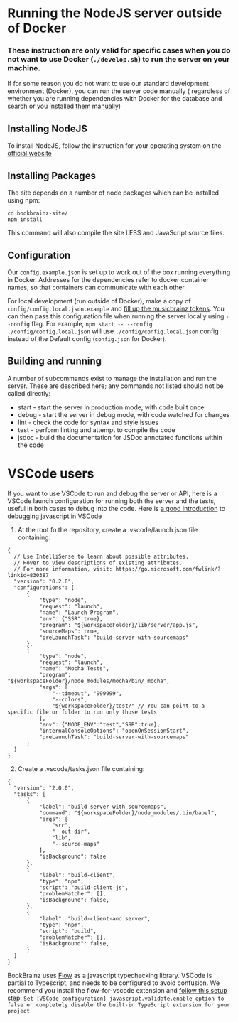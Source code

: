 # Running the NodeJS server outside of Docker

### These instruction are only valid for specific cases when you do not want to use Docker (`./develop.sh`) to run the server on your machine.

If for some reason you do not want to use our standard development environment (Docker), you can run the server code manually (
regardless of whether you are running dependencies with Docker for the database and search  or you [installed them manually](./MANUAL_INSTALL.md))

## Installing NodeJS

To install NodeJS, follow the instruction for your operating system on the [official website](https://nodejs.org/en/download/)


## Installing Packages
The site depends on a number of node packages which can be installed using npm:

    cd bookbrainz-site/
    npm install

This command will also compile the site LESS and JavaScript source files.

## Configuration

Our `config.example.json` is set up to work out of the box running everything in Docker. Addresses for the dependencies refer to docker container names, so that containers can communicate with each other.

For local development (run outside of Docker), make a copy of `config/config.local.json.example` and [fill up the musicbrainz tokens](README.md#configuration). You can then pass this configuration file when running the server locally using `--config` flag.
For example, `npm start -- --config ./config/config.local.json` will use `./config/config.local.json` config instead of the Default config (`config.json` for Docker).

## Building and running
A number of subcommands exist to manage the installation and run the server.
These are described here; any commands not listed should not be called directly:

* start - start the server in production mode, with code built once
* debug - start the server in debug mode, with code watched for changes
* lint - check the code for syntax and style issues
* test - perform linting and attempt to compile the code
* jsdoc - build the documentation for JSDoc annotated functions within the
  code

# VSCode users
If you want to use VSCode to run and debug the server or API, here is a VSCode launch configuration for running both the server and the tests, useful in both cases to debug into the code.
Here is [a good introduction](https://www.youtube.com/watch?v=yFtU6_UaOtA) to debugging javascript in VSCode
1. At the root fo the repository, create a .vscode/launch.json file containing:
  ```
  {
    // Use IntelliSense to learn about possible attributes.
    // Hover to view descriptions of existing attributes.
    // For more information, visit: https://go.microsoft.com/fwlink/?linkid=830387
    "version": "0.2.0",
    "configurations": [
        {
            "type": "node",
            "request": "launch",
            "name": "Launch Program",
            "env": {"SSR":true},
            "program": "${workspaceFolder}/lib/server/app.js",
            "sourceMaps": true,
            "preLaunchTask": "build-server-with-sourcemaps"
        },
        {
            "type": "node",
            "request": "launch",
            "name": "Mocha Tests",
            "program": "${workspaceFolder}/node_modules/mocha/bin/_mocha",
            "args": [
                "--timeout", "999999",
                "--colors",
                "${workspaceFolder}/test/" // You can point to a specific file or folder to run only those tests
            ],
            "env": {"NODE_ENV":"test","SSR":true},
            "internalConsoleOptions": "openOnSessionStart",
            "preLaunchTask": "build-server-with-sourcemaps"
        }
    ]
}
  ```
2. Create a .vscode/tasks.json file containing:
  ```
{
    "version": "2.0.0",
    "tasks": [
        {
            "label": "build-server-with-sourcemaps",
            "command": "${workspaceFolder}/node_modules/.bin/babel",
            "args": [
                "src",
                "--out-dir",
                "lib",
                "--source-maps"
            ],
            "isBackground": false
		},
		{
			"label": "build-client",
            "type": "npm",
            "script": "build-client-js",
            "problemMatcher": [],
			"isBackground": false,
		},
		{
			"label": "build-client-and server",
            "type": "npm",
            "script": "build",
            "problemMatcher": [],
			"isBackground": false,
        }
    ]
}	
 ```

BookBrainz uses [Flow](https://flow.org) as a javascript typechecking library. VSCode is partial to Typescript, and needs to be configured to avoid confusion.
We recommend you install the flow-for-vscode extension and [follow this setup step](https://github.com/flowtype/flow-for-vscode#setup):
`Set [VSCode configuration] javascript.validate.enable option to false or completely disable the built-in TypeScript extension for your project`

